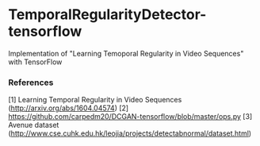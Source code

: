 # TemporalRegularityDetector-tensorflow
Implementation of "Learning Temoporal Regularity in Video Sequences" with TensorFlow


### References
[1] Learning Temporal Regularity in Video Sequences (http://arxiv.org/abs/1604.04574)
[2] https://github.com/carpedm20/DCGAN-tensorflow/blob/master/ops.py
[3] Avenue dataset (http://www.cse.cuhk.edu.hk/leojia/projects/detectabnormal/dataset.html)
